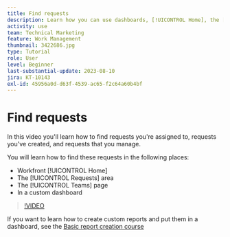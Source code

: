 ```yaml
---
title: Find requests
description: Learn how you can use dashboards, [!UICONTROL Home], the [!UICONTROL Requests] area, and the [!UICONTROL Teams] page to find incoming requests made through a request queue.
activity: use
team: Technical Marketing
feature: Work Management
thumbnail: 3422686.jpg
type: Tutorial
role: User
level: Beginner
last-substantial-update: 2023-08-10
jira: KT-10143
exl-id: 45956a0d-d63f-4539-ac65-f2c64a60b4bf
---
```

# Find requests

In this video you'll learn how to find requests you're assigned to, requests you've created, and requests that you manage.

You will learn how to find these requests in the following places:

* Workfront [!UICONTROL Home]
* The [!UICONTROL Requests] area
* The [!UICONTROL Teams] page
* In a custom dashboard


>[!VIDEO](https://video.tv.adobe.com/v/3422686/?quality=12&learn=on)

If you want to learn how to create custom reports and put them in a dashboard, see the [Basic report creation course](https://experienceleague.adobe.com/docs/workfront-course-map/using/learning-programs/basic-report-creation-program.html)
